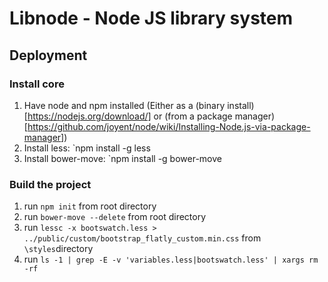 # Libnode - Node JS library system

## Deployment

### Install core
1. Have node and npm installed (Either as a (binary install)[https://nodejs.org/download/] or (from a package manager)[https://github.com/joyent/node/wiki/Installing-Node.js-via-package-manager])
2. Install less: `npm install -g less
3. Install bower-move: `npm install -g bower-move

### Build the project
1. run `npm init` from root directory
2. run `bower-move --delete` from root directory
3. run `lessc -x bootswatch.less > ../public/custom/bootstrap_flatly_custom.min.css` from `\styles`directory
4. run `ls -1 | grep -E -v 'variables.less|bootswatch.less' | xargs rm -rf`
